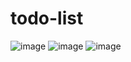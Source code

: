 # todo-list
 
![image](https://user-images.githubusercontent.com/29791928/97802912-45a51780-1c79-11eb-9472-ff3210235aad.png)
![image](https://user-images.githubusercontent.com/29791928/97802947-640b1300-1c79-11eb-8ad8-2dd2c949c32c.png)
![image](https://user-images.githubusercontent.com/29791928/97802958-7e44f100-1c79-11eb-97b9-a6af296db272.png)
